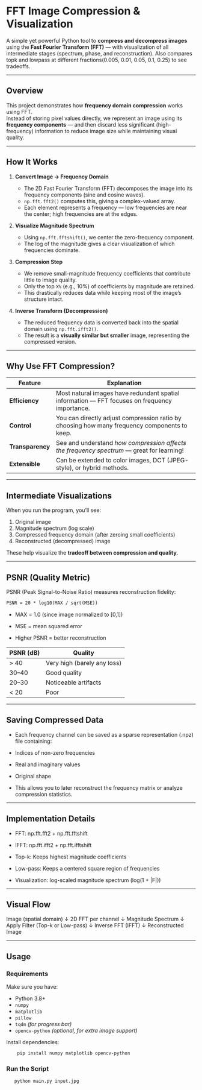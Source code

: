 #  FFT Image Compression & Visualization

A simple yet powerful Python tool to **compress and decompress images** using the **Fast Fourier Transform (FFT)** — with visualization of all intermediate stages (spectrum, phase, and reconstruction). Also compares topk and lowpass at different fractions(0.005, 0.01, 0.05, 0.1, 0.25) to see tradeoffs.

---

##  Overview

This project demonstrates how **frequency domain compression** works using FFT.  
Instead of storing pixel values directly, we represent an image using its **frequency components** — and then discard less significant (high-frequency) information to reduce image size while maintaining visual quality.

---

##  How It Works

1. **Convert Image → Frequency Domain**
   - The 2D Fast Fourier Transform (FFT) decomposes the image into its frequency components (sine and cosine waves).
   - `np.fft.fft2()` computes this, giving a complex-valued array.
   - Each element represents a frequency — low frequencies are near the center; high frequencies are at the edges.

2. **Visualize Magnitude Spectrum**
   - Using `np.fft.fftshift()`, we center the zero-frequency component.
   - The log of the magnitude gives a clear visualization of which frequencies dominate.

3. **Compression Step**
   - We remove small-magnitude frequency coefficients that contribute little to image quality.
   - Only the top `X%` (e.g., 10%) of coefficients by magnitude are retained.
   - This drastically reduces data while keeping most of the image’s structure intact.

4. **Inverse Transform (Decompression)**
   - The reduced frequency data is converted back into the spatial domain using `np.fft.ifft2()`.
   - The result is a **visually similar but smaller** image, representing the compressed version.

---

##  Why Use FFT Compression?

| Feature | Explanation |
|----------|--------------|
|  **Efficiency** | Most natural images have redundant spatial information — FFT focuses on frequency importance. |
|  **Control** | You can directly adjust compression ratio by choosing how many frequency components to keep. |
|  **Transparency** | See and understand *how compression affects the frequency spectrum* — great for learning! |
|  **Extensible** | Can be extended to color images, DCT (JPEG-style), or hybrid methods. |

---

##  Intermediate Visualizations

When you run the program, you’ll see:
1. Original image  
2. Magnitude spectrum (log scale)  
3. Compressed frequency domain (after zeroing small coefficients)  
4. Reconstructed (decompressed) image  

These help visualize the **tradeoff between compression and quality**.

---

## PSNR (Quality Metric)

PSNR (Peak Signal-to-Noise Ratio) measures reconstruction fidelity:
```md
PSNR = 20 * log10(MAX / sqrt(MSE))
```
 -  MAX = 1.0 (since image normalized to [0,1])

 - MSE = mean squared error

 - Higher PSNR = better reconstruction

| PSNR (dB) | Quality                     |
| --------- | --------------------------- |
| > 40      | Very high (barely any loss) |
| 30–40     | Good quality                |
| 20–30     | Noticeable artifacts        |
| < 20      | Poor                        |

---

##  Saving Compressed Data

 - Each frequency channel can be saved as a sparse representation (.npz) file containing:

 - Indices of non-zero frequencies

 - Real and imaginary values

 - Original shape

 - This allows you to later reconstruct the frequency matrix or analyze compression statistics.

---

## Implementation Details

 - FFT: np.fft.fft2 + np.fft.fftshift

 - IFFT: np.fft.ifft2 + np.fft.ifftshift

 - Top-k: Keeps highest magnitude coefficients

 - Low-pass: Keeps a centered square region of frequencies

 - Visualization: log-scaled magnitude spectrum (log(1 + |F|))

---

## Visual Flow

Image (spatial domain)
        ↓
   2D FFT per channel
        ↓
  Magnitude Spectrum
        ↓
 Apply Filter (Top-k or Low-pass)
        ↓
   Inverse FFT (IFFT)
        ↓
 Reconstructed Image

---

##  Usage

###  Requirements
Make sure you have:
- Python 3.8+
- `numpy`
- `matplotlib`
- `pillow`
- `tqdm` *(for progress bar)*
- `opencv-python` *(optional, for extra image support)*

Install dependencies:
```bash
    pip install numpy matplotlib opencv-python
```

### Run the Script
```bash
   python main.py input.jpg
```
